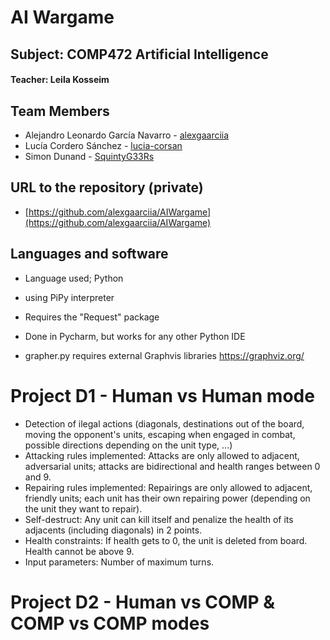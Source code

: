 # AI Wargame

## Subject: COMP472 Artificial Intelligence
#### Teacher: Leila Kosseim

## Team Members
- Alejandro Leonardo García Navarro - [alexgaarciia](https://github.com/alexgaarciia)
- Lucía Cordero Sánchez - [lucia-corsan](https://github.com/lucia-corsan)
- Simon Dunand - [SquintyG33Rs](https://github.com/SquintyG33Rs)

## URL to the repository (private)
- [https://github.com/alexgaarciia/AIWargame](https://github.com/alexgaarciia/AIWargame)  
  
## Languages and software
- Language used; Python
- using PiPy interpreter
- Requires the "Request" package
- Done in Pycharm, but works for any other Python IDE

- grapher.py requires external Graphvis libraries https://graphviz.org/
  
# Project D1 - Human vs Human mode
- Detection of ilegal actions (diagonals, destinations out of the board, moving the opponent's units, escaping when engaged in combat, possible directions depending on the unit type, ...)
- Attacking rules implemented: Attacks are only allowed to adjacent, adversarial units; attacks are bidirectional and health ranges between 0 and 9.
- Repairing rules implemented: Repairings are only allowed to adjacent, friendly units; each unit has their own repairing power (depending on the unit they want to repair).
- Self-destruct: Any unit can kill itself and penalize the health of its adjacents (including diagonals) in 2 points.
- Health constraints: If health gets to 0, the unit is deleted from board. Health cannot be above 9.
- Input parameters: Number of maximum turns.

# Project D2 - Human vs COMP & COMP vs COMP modes